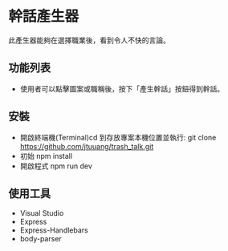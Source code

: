 # 幹話產生器
此產生器能夠在選擇職業後，看到令人不快的言論。

## 功能列表
- 使用者可以點擊圖案或職稱後，按下「產生幹話」按鈕得到幹話。

## 安裝
- 開啟終端機(Terminal)cd 到存放專案本機位置並執行:
git clone https://github.com/jtuuang/trash_talk.git
- 初始
npm install
- 開啟程式
npm run dev

## 使用工具
- Visual Studio
- Express
- Express-Handlebars
- body-parser
